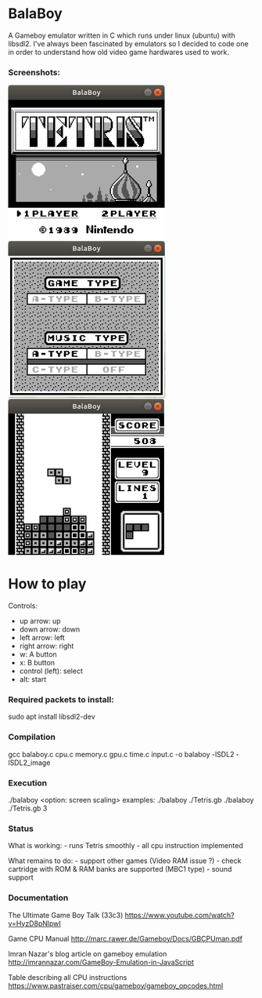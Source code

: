 # BalaBoy 
A Gameboy emulator written in C which runs under linux (ubuntu) with libsdl2.
I've always been fascinated by emulators so I decided to code one in order to understand how old video game hardwares used to work. 

### Screenshots:
![screenshot](https://raw.githubusercontent.com/louvetr/balaboy/master/screenshot/balaboy_01.png "balaboy_01")
![screenshot](https://raw.githubusercontent.com/louvetr/balaboy/master/screenshot/balaboy_02.png "balaboy_02")
![screenshot](https://raw.githubusercontent.com/louvetr/balaboy/master/screenshot/balaboy_03.png "balaboy_03")

# How to play
Controls:
- up arrow:             up
- down arrow:           down
- left arrow:           left
- right arrow:          right
- w:                    A button
- x:                    B button
- control (left):       select
- alt:                  start

### Required packets to install:
sudo apt install libsdl2-dev

### Compilation
gcc balaboy.c cpu.c memory.c gpu.c time.c input.c -o balaboy -lSDL2 -lSDL2_image

### Execution
./balaboy <rom full path> <option: screen scaling>
examples:
./balaboy ./Tetris.gb
./balaboy ./Tetris.gb 3

### Status
What is working:
    - runs Tetris smoothly
    - all cpu instruction implemented

What remains to do:
    - support other games (Video RAM issue ?)
    - check cartridge with ROM & RAM banks are supported (MBC1 type)
    - sound support

### Documentation
The Ultimate Game Boy Talk (33c3)
https://www.youtube.com/watch?v=HyzD8pNlpwI

Game CPU Manual
http://marc.rawer.de/Gameboy/Docs/GBCPUman.pdf

Imran Nazar's blog article on gameboy emulation
http://imrannazar.com/GameBoy-Emulation-in-JavaScript

Table describing all CPU instructions 
https://www.pastraiser.com/cpu/gameboy/gameboy_opcodes.html